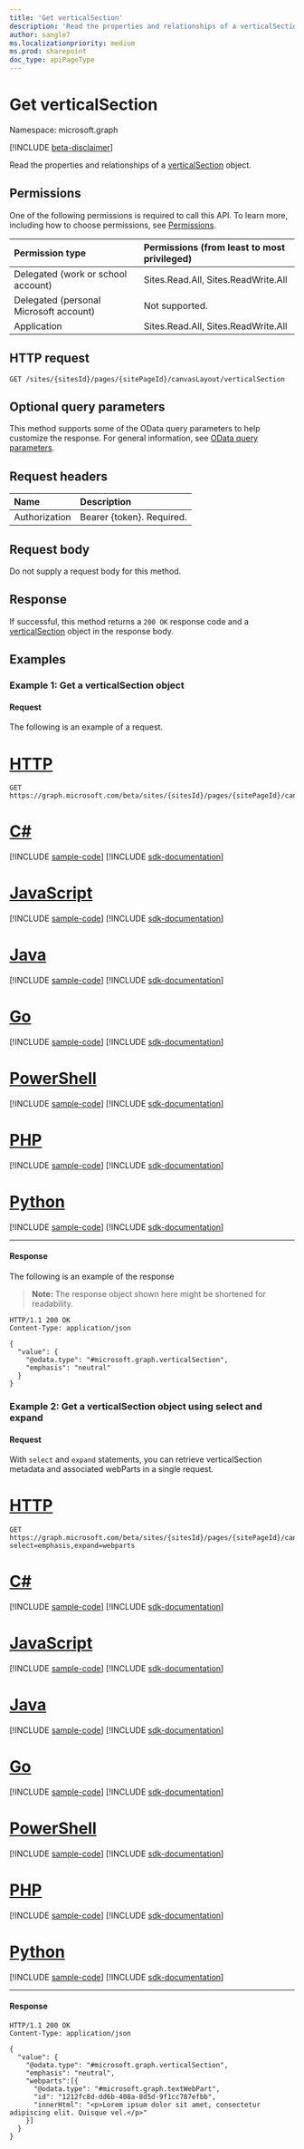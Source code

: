 ```yaml
---
title: 'Get verticalSection'
description: 'Read the properties and relationships of a verticalSection object.'
author: sangle7
ms.localizationpriority: medium
ms.prod: sharepoint
doc_type: apiPageType
---
```


# Get verticalSection

Namespace: microsoft.graph

[!INCLUDE [beta-disclaimer](../../includes/beta-disclaimer.md)]

Read the properties and relationships of a [verticalSection](../resources/verticalsection.md) object.

## Permissions

One of the following permissions is required to call this API. To learn more, including how to choose permissions, see [Permissions](/graph/permissions-reference).

| Permission type                        | Permissions (from least to most privileged) |
| :------------------------------------- | :------------------------------------------ |
| Delegated (work or school account)     | Sites.Read.All, Sites.ReadWrite.All         |
| Delegated (personal Microsoft account) | Not supported.                              |
| Application                            | Sites.Read.All, Sites.ReadWrite.All         |

## HTTP request

<!-- {
  "blockType": "ignored"
}
-->

```http
GET /sites/{sitesId}/pages/{sitePageId}/canvasLayout/verticalSection
```

## Optional query parameters

This method supports some of the OData query parameters to help customize the response. For general information, see [OData query parameters](/graph/query-parameters).

## Request headers

| Name          | Description               |
| :------------ | :------------------------ |
| Authorization | Bearer {token}. Required. |

## Request body

Do not supply a request body for this method.

## Response

If successful, this method returns a `200 OK` response code and a [verticalSection](../resources/verticalsection.md) object in the response body.

## Examples

### Example 1: Get a verticalSection object
#### Request

The following is an example of a request.


# [HTTP](#tab/http)
<!-- {
  "blockType": "request",
  "name": "get_verticalsection_e1"
}
-->

```msgraph-interactive
GET https://graph.microsoft.com/beta/sites/{sitesId}/pages/{sitePageId}/canvasLayout/verticalSection
```

# [C#](#tab/csharp)
[!INCLUDE [sample-code](../includes/snippets/csharp/get-verticalsection-e1-csharp-snippets.md)]
[!INCLUDE [sdk-documentation](../includes/snippets/snippets-sdk-documentation-link.md)]

# [JavaScript](#tab/javascript)
[!INCLUDE [sample-code](../includes/snippets/javascript/get-verticalsection-e1-javascript-snippets.md)]
[!INCLUDE [sdk-documentation](../includes/snippets/snippets-sdk-documentation-link.md)]

# [Java](#tab/java)
[!INCLUDE [sample-code](../includes/snippets/java/get-verticalsection-e1-java-snippets.md)]
[!INCLUDE [sdk-documentation](../includes/snippets/snippets-sdk-documentation-link.md)]

# [Go](#tab/go)
[!INCLUDE [sample-code](../includes/snippets/go/get-verticalsection-e1-go-snippets.md)]
[!INCLUDE [sdk-documentation](../includes/snippets/snippets-sdk-documentation-link.md)]

# [PowerShell](#tab/powershell)
[!INCLUDE [sample-code](../includes/snippets/powershell/get-verticalsection-e1-powershell-snippets.md)]
[!INCLUDE [sdk-documentation](../includes/snippets/snippets-sdk-documentation-link.md)]

# [PHP](#tab/php)
[!INCLUDE [sample-code](../includes/snippets/php/get-verticalsection-e1-php-snippets.md)]
[!INCLUDE [sdk-documentation](../includes/snippets/snippets-sdk-documentation-link.md)]

# [Python](#tab/python)
[!INCLUDE [sample-code](../includes/snippets/python/get-verticalsection-e1-python-snippets.md)]
[!INCLUDE [sdk-documentation](../includes/snippets/snippets-sdk-documentation-link.md)]

---

#### Response

The following is an example of the response

> **Note:** The response object shown here might be shortened for readability.

<!-- {
  "blockType": "response",
  "truncated": true,
  "@odata.type": "microsoft.graph.verticalSection"
}
-->

```http
HTTP/1.1 200 OK
Content-Type: application/json

{
  "value": {
    "@odata.type": "#microsoft.graph.verticalSection",
    "emphasis": "neutral"
  }
}
```

### Example 2: Get a verticalSection object using select and expand
#### Request

With `select` and `expand` statements, you can retrieve verticalSection metadata and associated webParts in a single request.


# [HTTP](#tab/http)
<!-- {
  "blockType": "request",
  "name": "get_verticalsection_e2"
}
-->

```msgraph-interactive
GET https://graph.microsoft.com/beta/sites/{sitesId}/pages/{sitePageId}/canvasLayout/verticalSection?select=emphasis,expand=webparts
```

# [C#](#tab/csharp)
[!INCLUDE [sample-code](../includes/snippets/csharp/get-verticalsection-e2-csharp-snippets.md)]
[!INCLUDE [sdk-documentation](../includes/snippets/snippets-sdk-documentation-link.md)]

# [JavaScript](#tab/javascript)
[!INCLUDE [sample-code](../includes/snippets/javascript/get-verticalsection-e2-javascript-snippets.md)]
[!INCLUDE [sdk-documentation](../includes/snippets/snippets-sdk-documentation-link.md)]

# [Java](#tab/java)
[!INCLUDE [sample-code](../includes/snippets/java/get-verticalsection-e2-java-snippets.md)]
[!INCLUDE [sdk-documentation](../includes/snippets/snippets-sdk-documentation-link.md)]

# [Go](#tab/go)
[!INCLUDE [sample-code](../includes/snippets/go/get-verticalsection-e2-go-snippets.md)]
[!INCLUDE [sdk-documentation](../includes/snippets/snippets-sdk-documentation-link.md)]

# [PowerShell](#tab/powershell)
[!INCLUDE [sample-code](../includes/snippets/powershell/get-verticalsection-e2-powershell-snippets.md)]
[!INCLUDE [sdk-documentation](../includes/snippets/snippets-sdk-documentation-link.md)]

# [PHP](#tab/php)
[!INCLUDE [sample-code](../includes/snippets/php/get-verticalsection-e2-php-snippets.md)]
[!INCLUDE [sdk-documentation](../includes/snippets/snippets-sdk-documentation-link.md)]

# [Python](#tab/python)
[!INCLUDE [sample-code](../includes/snippets/python/get-verticalsection-e2-python-snippets.md)]
[!INCLUDE [sdk-documentation](../includes/snippets/snippets-sdk-documentation-link.md)]

---

#### Response

<!-- {
  "blockType": "response",
  "truncated": true,
  "@odata.type": "microsoft.graph.verticalSection"
}
-->

```http
HTTP/1.1 200 OK
Content-Type: application/json

{
  "value": {
    "@odata.type": "#microsoft.graph.verticalSection",
    "emphasis": "neutral",
    "webparts":[{
      "@odata.type": "#microsoft.graph.textWebPart",
      "id": "1212fc8d-dd6b-408a-8d5d-9f1cc787efbb",
      "innerHtml": "<p>Lorem ipsum dolor sit amet, consectetur adipiscing elit. Quisque vel.</p>"
    }]
  }
}
```
